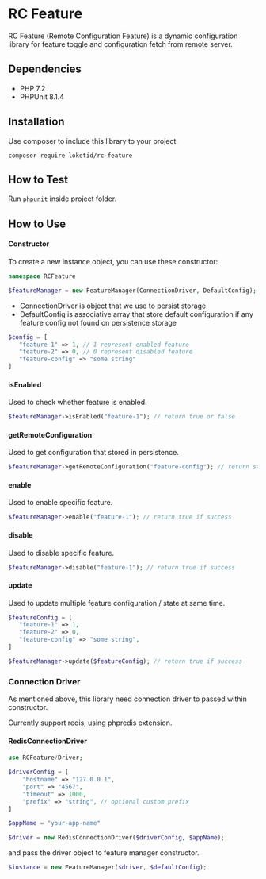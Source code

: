 # RC Feature

RC Feature (Remote Configuration Feature) is a dynamic configuration library for 
feature toggle and configuration fetch from remote server.

## Dependencies

- PHP 7.2
- PHPUnit 8.1.4

## Installation

Use composer to include this library to your project.

```
composer require loketid/rc-feature
```

## How to Test

Run ```phpunit``` inside project folder.

## How to Use

#### Constructor

To create a new instance object, you can use these constructor:

```php
namespace RCFeature

$featureManager = new FeatureManager(ConnectionDriver, DefaultConfig);
```

- ConnectionDriver is object that we use to persist storage
- DefaultConfig is associative array that store default configuration if any feature config not found on persistence storage
```php
$config = [
   "feature-1" => 1, // 1 represent enabled feature
   "feature-2" => 0, // 0 represent disabled feature
   "feature-config" => "some string"
]
```

#### isEnabled

Used to check whether feature is enabled.

```php
$featureManager->isEnabled("feature-1"); // return true or false
```

#### getRemoteConfiguration

Used to get configuration that stored in persistence.
```php
$featureManager->getRemoteConfiguration("feature-config"); // return string
```

#### enable

Used to enable specific feature.

```php
$featureManager->enable("feature-1"); // return true if success
```

#### disable

Used to disable specific feature.

```php
$featureManager->disable("feature-1"); // return true if success
```

#### update

Used to update multiple feature configuration / state at same time.

```php
$featureConfig = [
   "feature-1" => 1,
   "feature-2" => 0,
   "feature-config" => "some string",
]

$featureManager->update($featureConfig); // return true if success
```

### Connection Driver

As mentioned above, this library need connection driver to passed within constructor.

Currently support redis, using phpredis extension.

#### RedisConnectionDriver

```php
use RCFeature/Driver;

$driverConfig = [
    "hostname" => "127.0.0.1",
    "port" => "4567",
    "timeout" => 1000,
    "prefix" => "string", // optional custom prefix
]

$appName = "your-app-name"

$driver = new RedisConnectionDriver($driverConfig, $appName);
```

and pass the driver object to feature manager constructor.

```php
$instance = new FeatureManager($driver, $defaultConfig);
```
